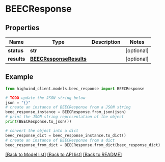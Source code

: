 # BEECResponse


## Properties

Name | Type | Description | Notes
------------ | ------------- | ------------- | -------------
**status** | **str** |  | [optional] 
**results** | [**BEECResponseResults**](BEECResponseResults.md) |  | [optional] 

## Example

```python
from highwind_client.models.beec_response import BEECResponse

# TODO update the JSON string below
json = "{}"
# create an instance of BEECResponse from a JSON string
beec_response_instance = BEECResponse.from_json(json)
# print the JSON string representation of the object
print(BEECResponse.to_json())

# convert the object into a dict
beec_response_dict = beec_response_instance.to_dict()
# create an instance of BEECResponse from a dict
beec_response_from_dict = BEECResponse.from_dict(beec_response_dict)
```
[[Back to Model list]](../README.md#documentation-for-models) [[Back to API list]](../README.md#documentation-for-api-endpoints) [[Back to README]](../README.md)


